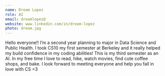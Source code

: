 ```yaml
---
name: Dream Lopez
role: AI
email: dreamlopez@
website: www.linkedin.com/in/dream-lopez
photo: dream.jpg
---
```

Hello everyone!! I’m a second year planning to major in Data Science and Public Health. I took CS10 my first semester at Berkeley and it really helped my build confidence in my coding abilities! This is my third semester as an AI. In my free time I love to read, hike, watch movies, find cute coffee shops, and bake. I look forward to meeting everyone and help you fall in love with CS <3
